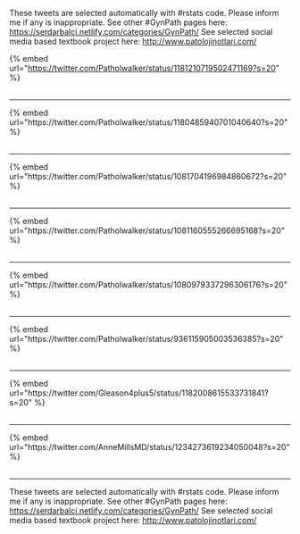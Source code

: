

These tweets are selected automatically with #rstats code. Please inform me if any is inappropriate.
See other #GynPath pages here: https://serdarbalci.netlify.com/categories/GynPath/ 
See selected social media based textbook project here: http://www.patolojinotlari.com/

{% embed url="https://twitter.com/Patholwalker/status/1181210719502471169?s=20" %}<br>
<br>
<hr>
{% embed url="https://twitter.com/Patholwalker/status/1180485940701040640?s=20" %}<br>
<br>
<hr>
{% embed url="https://twitter.com/Patholwalker/status/1081704196984860672?s=20" %}<br>
<br>
<hr>
{% embed url="https://twitter.com/Patholwalker/status/1081160555266695168?s=20" %}<br>
<br>
<hr>
{% embed url="https://twitter.com/Patholwalker/status/1080979337296306176?s=20" %}<br>
<br>
<hr>
{% embed url="https://twitter.com/Patholwalker/status/936115905003536385?s=20" %}<br>
<br>
<hr>
{% embed url="https://twitter.com/Gleason4plus5/status/1182008615533731841?s=20" %}<br>
<br>
<hr>
{% embed url="https://twitter.com/AnneMillsMD/status/1234273619234050048?s=20" %}<br>
<br>
<hr>


These tweets are selected automatically with #rstats code. Please inform me if any is inappropriate.
See other #GynPath pages here: https://serdarbalci.netlify.com/categories/GynPath/ 
See selected social media based textbook project here: http://www.patolojinotlari.com/

